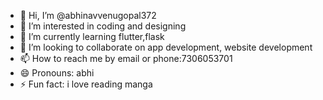 - 👋 Hi, I’m @abhinavvenugopal372
- 👀 I’m interested in coding and designing 
- 🌱 I’m currently learning flutter,flask
- 💞️ I’m looking to collaborate on app development, website development
- 📫 How to reach me by email or phone:7306053701
- 😄 Pronouns: abhi
- ⚡ Fun fact: i love reading manga

<!---
abhinavvenugopal372/abhinavvenugopal372 is a ✨ special ✨ repository because its `README.md` (this file) appears on your GitHub profile.
You can click the Preview link to take a look at your changes.
--->
